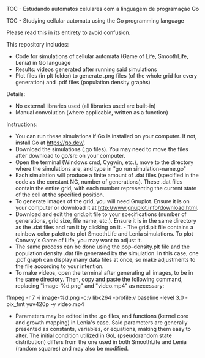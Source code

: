 TCC - Estudando autômatos celulares com a linguagem de programação Go

TCC - Studying cellular automata using the Go programming language

Please read this in its entirety to avoid confusion.

This repository includes:
- Code for simulations of cellular automata (Game of Life, SmoothLife, Lenia) in Go language
- Results: videos generated after running said simulations
- Plot files (in plt folder) to generate .png files (of the whole grid for every generation) and .pdf files (population density graphs)

Details:
- No external libraries used (all libraries used are built-in)
- Manual convolution (where applicable, written as a function)

Instructions:
- You can run these simulations if Go is installed on your computer. If not, install Go at https://go.dev/.
- Download the simulations (.go files). You may need to move the files after download to go/src on your computer.
- Open the terminal (Windows cmd, Cygwin, etc.), move to the directory where the simulations are, and type in "go run simulation-name.go"
- Each simulation will produce a finite amount of .dat files (specified in the code as the constant NG, number of generations). These .dat files contain the entire grid, with each number representing the current state of the cell at the specified position.
- To generate images of the grid, you will need Gnuplot. Ensure it is on your computer or download it at http://www.gnuplot.info/download.html.
- Download and edit the grid.plt file to your specifications (number of generations, grid size, file name, etc.). Ensure it is in the same directory as the .dat files and run it by clicking on it.
      - The grid.plt file contains a rainbow color palette to plot SmoothLife and Lenia simulations. To plot Conway's Game of Life, you may want to adjust it.
- The same process can be done using the pop-density.plt file and the population density .dat file generated by the simulation. In this case, one .pdf graph can display many data files at once, so make adjustments to the file according to your intention.
- To make videos, open the terminal after generating all images, to be in the same directory. Then, copy and paste the following command, replacing "image-%d.png" and "video.mp4" as necessary:

ffmpeg -r 7 -i image-%d.png -c:v libx264 -profile:v baseline -level 3.0 -pix_fmt yuv420p -y video.mp4

- Parameters may be edited in the .go files, and functions (kernel core and growth mapping) in Lenia's case. Said parameters are generally presented as constants, variables, or equations, making them easy to alter. The initial condition utilized in GoL (pseudorandom state distribution) differs from the one used in both SmoothLife and Lenia (random squares) and may also be modified.
